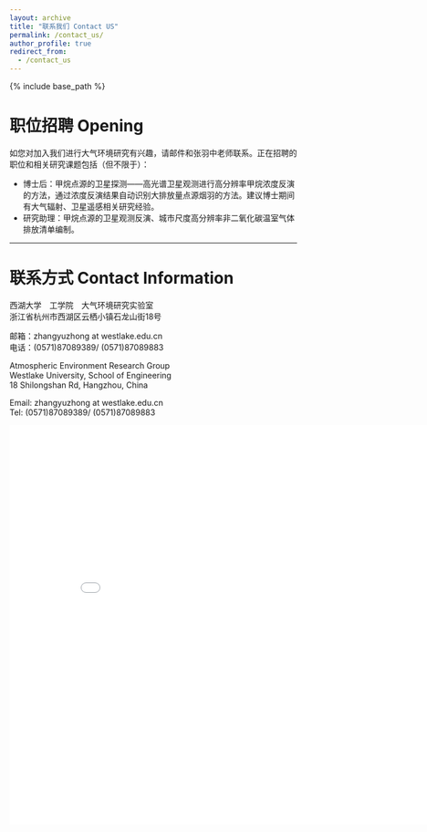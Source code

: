```yaml
---
layout: archive
title: "联系我们 Contact US"
permalink: /contact_us/
author_profile: true
redirect_from:
  - /contact_us
---
```


{% include base_path %}

# 职位招聘 Opening
如您对加入我们进行大气环境研究有兴趣，请邮件和张羽中老师联系。正在招聘的职位和相关研究课题包括（但不限于）：
* 博士后：甲烷点源的卫星探测——高光谱卫星观测进行高分辨率甲烷浓度反演的方法，通过浓度反演结果自动识别大排放量点源烟羽的方法。建议博士期间有大气辐射、卫星遥感相关研究经验。
* 研究助理：甲烷点源的卫星观测反演、城市尺度高分辨率非二氧化碳温室气体排放清单编制。

---

# 联系方式 Contact Information
西湖大学　工学院　大气环境研究实验室  
浙江省杭州市西湖区云栖小镇石龙山街18号
     
邮箱：zhangyuzhong at westlake.edu.cn  
电话：(0571)87089389/ (0571)87089883  

Atmospheric Environment Research Group  
Westlake University, School of Engineering  
18 Shilongshan Rd, Hangzhou, China  
   
Email: zhangyuzhong at westlake.edu.cn  
Tel: (0571)87089389/ (0571)87089883  

<!--p style="text-decoration:underline;"><a href="/talkmap.html">See a map of all the places I've given a talk!</a></p-->
<iframe src="/talkmap/campus_location.html" height="700" width="850" style="border:none;"></iframe>
